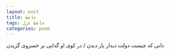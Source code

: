 ```yaml
---
layout: post
title: حافظ
tags: حافظ غزل
categories: poem
---
```


دانی که چیست دولت دیدار یار دیدن / در کوی او گدایی بر خسروی گزیدن
